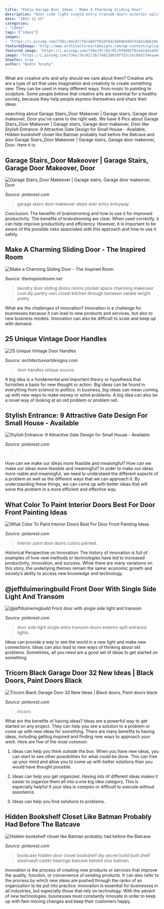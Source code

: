 ```yaml
---
title: "Patio Garage Door Ideas : Make A Charming Sliding Door"
description: "Door side light single entry transom doors exterior split entrance lights"
date: "2022-12-15"
categories:
- "ideas"
tags: ["ideas"]
images:
- "https://i.pinimg.com/736x/d4/d7/f0/d4d7f01df8dc5604b94bfd18a14b629e.jpg"
featuredImage: "http://www.architectureartdesigns.com/wp-content/uploads/2013/08/713.jpg"
featured_image: "https://i.pinimg.com/736x/9f/8d/05/9f8d0570c442da1e93712452badaeba3.jpg"
image: "https://i.pinimg.com/736x/7e/02/28/7e0228018ff33c1ec8b5174eaaedd2ad.jpg"
ShowToc: true
author: "Andre Torphy"
---
```



What are creative arts and why should we care about them?
Creative arts are a type of art that uses imagination and creativity to create something new. They can be used in many different ways, from music to painting to sculpture. Some people believe that creative arts are essential for a healthy society, because they help people express themselves and share their ideas.

	

		
searching about Garage Stairs_Door Makeover | Garage stairs, Garage door makeover, Door you've came to the right web. We have 8 Pics about Garage Stairs_Door Makeover | Garage stairs, Garage door makeover, Door like Stylish Entrance: 9 Attractive Gate Design for Small House - Available, Hidden bookshelf closet like Batman probably had before the Batcave and also Garage Stairs_Door Makeover | Garage stairs, Garage door makeover, Door. Here it is:
		
    
## Garage Stairs_Door Makeover | Garage Stairs, Garage Door Makeover, Door

<img loading=lazy src="https://i.pinimg.com/736x/58/34/12/58341256b1736cd7048f01a957eb7afd--garage-stairs-garage-entry.jpg" onerror="this.onerror=null;this.src='https://tse2.mm.bing.net/th?id=OIP.ATvtmViPzC6RsD-iNme9hgHaJ6&amp;pid=15.1';" alt="Garage Stairs_Door Makeover | Garage stairs, Garage door makeover, Door">

_Source: pinterest.com_

>garage stairs door makeover steps stair entry entryway. 

	

Conclusion: The benefits of brainstroming and how to use it for improved productivity.
The benefits of brainstroming are clear. When used correctly, it can help improve productivity and efficiency. However, it is important to be aware of the possible risks associated with this approach and how to use it safely.

    
## Make A Charming Sliding Door - The Inspired Room

<img loading=lazy src="https://theinspiredroom.net/wp-content/uploads/2012/01/laundry-room-makeover-sliding-door.jpg" onerror="this.onerror=null;this.src='https://tse4.mm.bing.net/th?id=OIP.8CMguHrLd9p2Shw_MQ7RCQHaLH&amp;pid=15.1';" alt="Make a Charming Sliding Door - The Inspired Room">

_Source: theinspiredroom.net_

>laundry door sliding doors rooms pocket space charming makeover cool diy pantry own closet kitchen through between natalie wright pretty. 

	

What are the challenges of innovation?
Innovation is a challenge for businesses because it can lead to new products and services, but also to new business models. Innovation can also be difficult to scale and keep up with demand.

    
## 25 Unique Vintage Door Handles

<img loading=lazy src="http://www.architectureartdesigns.com/wp-content/uploads/2013/08/713.jpg" onerror="this.onerror=null;this.src='https://tse3.mm.bing.net/th?id=OIP.ybPbm5wTHfN8rc6_KgXPjQHaKh&amp;pid=15.1';" alt="25 Unique Vintage Door Handles">

_Source: architectureartdesigns.com_

>door handles unique source. 

	

A big idea is a fundamental and important theory or hypothesis that furnishes a basis for new thought or action. Big ideas can be found in everything from science to politics. In business, big ideas can mean coming up with new ways to make money or solve problems. A big idea can also be a novel way of looking at an old problem or problem set.

    
## Stylish Entrance: 9 Attractive Gate Design For Small House - Available

<img loading=lazy src="https://i.pinimg.com/736x/9f/8d/05/9f8d0570c442da1e93712452badaeba3.jpg" onerror="this.onerror=null;this.src='https://tse4.mm.bing.net/th?id=OIP.-_w9-3VrBcYvHgqXLxnLiwHaKd&amp;pid=15.1';" alt="Stylish Entrance: 9 Attractive Gate Design for Small House - Available">

_Source: pinterest.com_

>. 

	

How can we make our ideas more feasible and meaningful?
How can we make our ideas more feasible and meaningful? In order to make our ideas more viable and meaningful, we need to understand the different aspects of a problem as well as the different ways that we can approach it. By understanding these things, we can come up with better ideas that will solve the problem in a more efficient and effective way.

    
## What Color To Paint Interior Doors Best For Door Front Painting Ideas

<img loading=lazy src="https://i.pinimg.com/736x/7e/02/28/7e0228018ff33c1ec8b5174eaaedd2ad.jpg" onerror="this.onerror=null;this.src='https://tse2.mm.bing.net/th?id=OIP.WXS8L7voKIvP9MnNg9JYJwHaJ3&amp;pid=15.1';" alt="What Color To Paint Interior Doors Best For Door Front Painting Ideas">

_Source: pinterest.com_

>interior paint door doors colors painted. 

	

Historical Perspective on Innovation:
The history of innovation is full of examples of how new methods or technologies have led to increased productivity, innovation, and success. While there are many variations on this story, the underlying themes remain the same: economic growth and society’s ability to access new knowledge and technology.

    
## @jeffduimeringbuild Front Door With Single Side Light And Transom

<img loading=lazy src="https://i.pinimg.com/736x/a1/73/93/a173930388b2a9fab7e40f90cd3e6ab3--split-entry-curb-appeal.jpg" onerror="this.onerror=null;this.src='https://tse1.mm.bing.net/th?id=OIP.r__6GSXItoawFlJHN0b7kwHaJ3&amp;pid=15.1';" alt="@jeffduimeringbuild Front door with single side light and transom">

_Source: pinterest.com_

>door side light single entry transom doors exterior split entrance lights. 

	

Ideas can provide a way to see the world in a new light and make new connections. Ideas can also lead to new ways of thinking about old problems. Sometimes, all you need are a good set of ideas to get started on something.

    
## Tricorn Black Garage Door 32 New Ideas | Black Doors, Paint Doors Black

<img loading=lazy src="https://i.pinimg.com/736x/6e/13/95/6e1395d792add68a2770477a597e0c60.jpg" onerror="this.onerror=null;this.src='https://tse1.mm.bing.net/th?id=OIP.NNntXDRkwNHWalN82AO0NAAAAA&amp;pid=15.1';" alt="Tricorn Black Garage Door 32 New Ideas | Black doors, Paint doors black">

_Source: pinterest.com_

>tricorn. 

	

What are the benefits of having ideas?
Ideas are a powerful way to get started on any project. They can help you see a solution to a problem or come up with new ideas for something. There are many benefits to having ideas, including getting inspired and finding new ways to approach your work. Here are five of the most common: 
1. Ideas can help you think outside the box. When you have new ideas, you can start to see other possibilities for what could be done. This can free up your mind and allow you to come up with better solutions than you would have thought possible. 

2. Ideas can help you get organized. Having lots of different ideas makes it easier to organize them all into a one big idea category. This is especially helpful if your idea is complex or difficult to execute without assistance. 

3. Ideas can help you find solutions to problems.

    
## Hidden Bookshelf Closet Like Batman Probably Had Before The Batcave

<img loading=lazy src="https://i.pinimg.com/736x/d4/d7/f0/d4d7f01df8dc5604b94bfd18a14b629e.jpg" onerror="this.onerror=null;this.src='https://tse2.mm.bing.net/th?id=OIP.O-gahbBhYgCl0jYQlr4h3gHaJ3&amp;pid=15.1';" alt="Hidden bookshelf closet like Batman probably had before the Batcave">

_Source: pinterest.com_

>bookcase hidden door closet bookshelf diy secret build built shelf stashvault caster bearings batcave behind clos batman. 

	

Innovation is the process of creating new products or services that improve the quality, function, or convenience of existing products. It can also refer to the process by which new ideas are pushed through the ranks of an organization to be put into practice. Innovation is essential for businesses in all industries, but especially those that rely on technology. With the advent of new technologies, businesses must constantly innovate in order to keep up with fast-moving changes and keep their customers happy.

